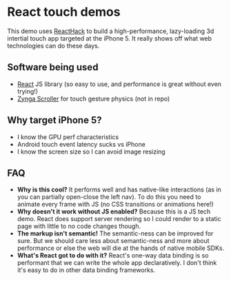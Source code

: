 # React touch demos

This demo uses [ReactHack](http://github.com/petehunt/ReactHack) to build a high-performance, lazy-loading 3d intertial touch app targeted at the iPhone 5. It really shows off what web technologies can do these days.

## Software being used

  * [React](http://github.com/facebook/react) JS library (so easy to use, and performance is great without even trying!)
  * [Zynga Scroller](http://github.com/zynga/scroller) for touch gesture physics (not in repo)

## Why target iPhone 5?

  * I know the GPU perf characteristics
  * Android touch event latency sucks vs iPhone
  * I know the screen size so I can avoid image resizing

## FAQ

  * **Why is this cool?** It performs well and has native-like interactions (as in you can partially open-close the left nav). To do this you need to animate every frame with JS (no CSS transitions or animations here!)
  * **Why doesn't it work without JS enabled?** Because this is a JS tech demo. React does support server rendering so I could render to a static page with little to no code changes though.
  * **The markup isn't semantic!** The semantic-ness can be improved for sure. But we should care less about semantic-ness and more about performance or else the web will die at the hands of native mobile SDKs.
  * **What's React got to do with it?** React's one-way data binding is so performant that we can write the whole app declaratively. I don't think it's easy to do in other data binding frameworks.
